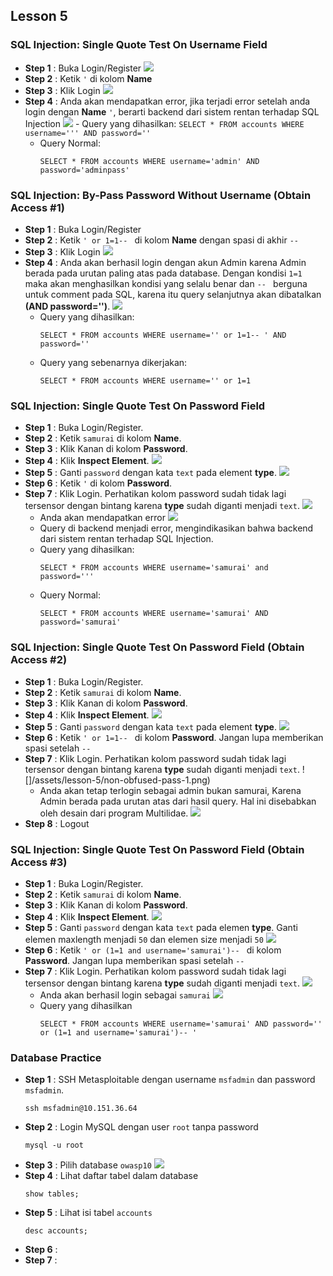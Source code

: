 Lesson 5
--------
### SQL Injection: Single Quote Test On Username Field
- **Step 1**    : Buka Login/Register
    ![](/assets/lesson-5/login-register.png)
- **Step 2**    : Ketik `'` di kolom **Name**    
- **Step 3**    : Klik Login
    ![](/assets/lesson-5/quote_test.png)
- **Step 4**    : Anda akan mendapatkan error, jika terjadi error setelah anda login dengan **Name** `'`, berarti backend dari sistem rentan terhadap SQL Injection
    ![](/assets/lesson-5/quote_test_error.png)
        - Query yang dihasilkan:
        ```
        SELECT * FROM accounts WHERE username=''' AND password=''
        ```
    - Query Normal:
        ```
        SELECT * FROM accounts WHERE username='admin' AND password='adminpass'
        ```
    
### SQL Injection: By-Pass Password Without Username (Obtain Access #1)
- **Step 1**    : Buka Login/Register
- **Step 2**    : Ketik `' or 1=1-- ` di kolom **Name** dengan spasi di akhir `-- `
- **Step 3**    : Klik Login
    ![](/assets/lesson-5/login2.png)
- **Step 4**    : Anda akan berhasil login dengan akun Admin karena Admin berada pada urutan paling atas pada database. Dengan kondisi `1=1` maka akan menghasilkan kondisi yang selalu benar dan `-- ` berguna untuk comment pada SQL, karena itu query selanjutnya akan dibatalkan **(AND password='')**.
    ![](/assets/lesson-5/login2_berhasil.png)
    - Query yang dihasilkan:
        ```
        SELECT * FROM accounts WHERE username='' or 1=1-- ' AND password=''
        ```
    - Query yang sebenarnya dikerjakan:
        ```
        SELECT * FROM accounts WHERE username='' or 1=1
        ```
    
### SQL Injection: Single Quote Test On Password Field
- **Step 1**    : Buka Login/Register.
- **Step 2**    : Ketik `samurai` di kolom **Name**.
- **Step 3**    : Klik Kanan di kolom **Password**.
- **Step 4**    : Klik **Inspect Element**.
    ![](/assets/lesson-5/inspect-element-password.png)
- **Step 5**    : Ganti `password` dengan kata `text` pada element **type**.
    ![](/assets/lesson-5/inspect-password-to-text.png)
- **Step 6**    : Ketik `'` di kolom **Password**.
- **Step 7**    : Klik Login. Perhatikan kolom password sudah tidak lagi tersensor dengan bintang karena **type** sudah diganti menjadi `text`.
    ![](/assets/lesson-5/inspect-password-not-obfuscated.png)
    - Anda akan mendapatkan error
        ![](/assets/lesson-5/password-login-error.png)
    - Query di backend menjadi error, mengindikasikan bahwa backend dari sistem rentan terhadap SQL Injection.
    - Query yang dihasilkan:
        ```
        SELECT * FROM accounts WHERE username='samurai' and password='''
        ```
    - Query Normal:
        ```
        SELECT * FROM accounts WHERE username='samurai' AND password='samurai'
        ```
        
### SQL Injection: Single Quote Test On Password Field (Obtain Access #2)
- **Step 1**    : Buka Login/Register.
- **Step 2**    : Ketik `samurai` di kolom **Name**.
- **Step 3**    : Klik Kanan di kolom **Password**.
- **Step 4**    : Klik **Inspect Element**.
    ![](/assets/lesson-5/inspect-element-password.png)
- **Step 5**    : Ganti `password` dengan kata `text` pada element **type**.
    ![](/assets/lesson-5/inspect-password-to-text.png)
- **Step 6**    : Ketik `' or 1=1-- ` di kolom **Password**. Jangan lupa memberikan spasi setelah `-- `
- **Step 7**    : Klik Login. Perhatikan kolom password sudah tidak lagi tersensor dengan bintang karena **type** sudah diganti menjadi `text`.
    ![]/assets/lesson-5/non-obfused-pass-1.png)
    - Anda akan tetap terlogin sebagai admin bukan samurai, Karena Admin berada pada urutan atas dari hasil query. Hal ini disebabkan oleh desain dari program Multilidae.
        ![](/assets/lesson-5/password-login-admin.png)
- **Step 8**    : Logout

### SQL Injection: Single Quote Test On Password Field (Obtain Access #3)
- **Step 1**    : Buka Login/Register.
- **Step 2**    : Ketik `samurai` di kolom **Name**.
- **Step 3**    : Klik Kanan di kolom **Password**.
- **Step 4**    : Klik **Inspect Element**.
    ![](/assets/lesson-5/inspect-element-password.png)
- **Step 5**    : Ganti `password` dengan kata `text` pada elemen **type**. Ganti elemen maxlength menjadi `50` dan elemen size menjadi `50`
    ![](/assets/lesson-5/inspect-password-size.png)
- **Step 6**    : Ketik `' or (1=1 and username='samurai')-- ` di kolom **Password**. Jangan lupa memberikan spasi setelah `-- `
- **Step 7**    : Klik Login. Perhatikan kolom password sudah tidak lagi tersensor dengan bintang karena **type** sudah diganti menjadi `text`.
    ![](/assets/lesson-5/non-obfused-pass-2.png)
    - Anda akan berhasil login sebagai `samurai`
        ![](/assets/lesson-5/samurai-logged-in.png)
    - Query yang dihasilkan
        ```
        SELECT * FROM accounts WHERE username='samurai' AND password='' or (1=1 and username='samurai')-- '
        ```

### Database Practice
- **Step 1**    : SSH Metasploitable dengan username `msfadmin` dan password `msfadmin`.
    ```
    ssh msfadmin@10.151.36.64
    ```
- **Step 2**    : Login MySQL dengan user `root` tanpa password
    ```
    mysql -u root
    ```
- **Step 3**    : Pilih database `owasp10`
    ![](/assets/lesson-5/db.png)
- **Step 4**    : Lihat daftar tabel dalam database
    ```
    show tables;
    ```
- **Step 5**    : Lihat isi tabel `accounts`
    ```
    desc accounts;
    ```
- **Step 6**    : 
- **Step 7**    : 






    
